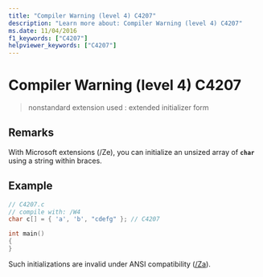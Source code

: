 ```yaml
---
title: "Compiler Warning (level 4) C4207"
description: "Learn more about: Compiler Warning (level 4) C4207"
ms.date: 11/04/2016
f1_keywords: ["C4207"]
helpviewer_keywords: ["C4207"]
---
```

# Compiler Warning (level 4) C4207

> nonstandard extension used : extended initializer form

## Remarks

With Microsoft extensions (/Ze), you can initialize an unsized array of **`char`** using a string within braces.

## Example

```c
// C4207.c
// compile with: /W4
char c[] = { 'a', 'b', "cdefg" }; // C4207

int main()
{
}
```

Such initializations are invalid under ANSI compatibility ([/Za](../../build/reference/za-ze-disable-language-extensions.md)).
